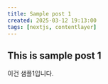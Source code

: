 ```yaml
---
title: Sample post 1
created: 2025-03-12 19:13:00
tags: [nextjs, contentlayer]
---
```


## This is sample post 1

이건 샘플1입니다.
